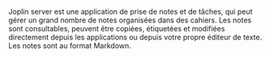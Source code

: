 Joplin server est une application de prise de notes et de tâches, qui peut gérer un grand nombre de notes organisées dans des cahiers. Les notes sont consultables, peuvent être copiées, étiquetées et modifiées directement depuis les applications ou depuis votre propre éditeur de texte. Les notes sont au format Markdown.